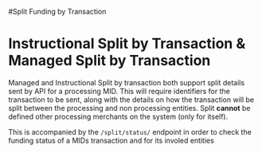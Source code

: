 #Split Funding by Transaction

# Instructional Split by Transaction & Managed Split by Transaction

Managed and Instructional Split by transaction both support split details sent by API for a processing MID. This will require identifiers for the transaction to be sent, along with the details on how the transaction will be split between the processing and non processing entities. Split **cannot** be defined other processing merchants on the system (only for itself).

This is accompanied by the `/split/status/` endpoint in order to check the funding status of a MIDs transaction and for its involed entities
